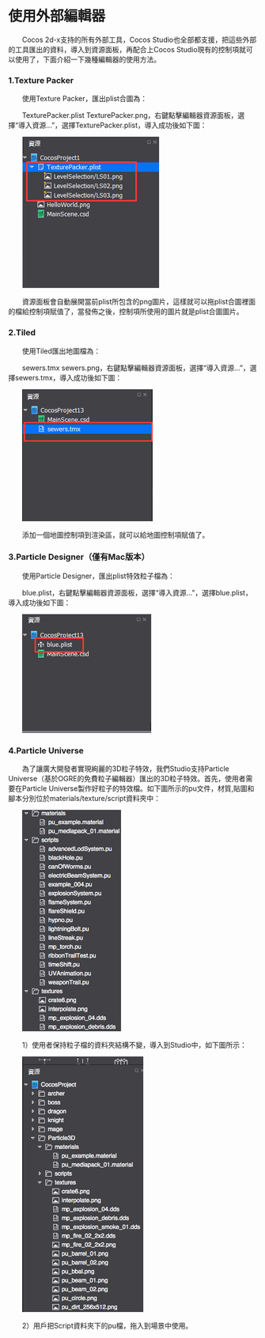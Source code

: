 # 使用外部編輯器

&emsp;&emsp;Cocos 2d-x支持的所有外部工具，Cocos Studio也全部都支援，把這些外部的工具匯出的資料，導入到資源面板，再配合上Cocos Studio現有的控制項就可以使用了，下面介紹一下幾種編輯器的使用方法。

### 1.Texture Packer

&emsp;&emsp;使用Texture Packer，匯出plist合圖為：

&emsp;&emsp;TexturePacker.plist TexturePacker.png，右鍵點擊編輯器資源面板，選擇“導入資源…”，選擇TexturePacker.plist，導入成功後如下圖：

&emsp;&emsp;![image](res_tw/image0002.png)
 
&emsp;&emsp;資源面板會自動展開當前plist所包含的png圖片，這樣就可以拖plist合圖裡面的檔給控制項賦值了，當發佈之後，控制項所使用的圖片就是plist合圖圖片。

### 2.Tiled

&emsp;&emsp;使用Tiled匯出地圖檔為：

&emsp;&emsp;sewers.tmx sewers.png，右鍵點擊編輯器資源面板，選擇“導入資源…”，選擇sewers.tmx，導入成功後如下圖：

&emsp;&emsp;![image](res_tw/image0004.png)

&emsp;&emsp;添加一個地圖控制項到渲染區，就可以給地圖控制項賦值了。

### 3.Particle Designer（僅有Mac版本）

&emsp;&emsp;使用Particle Designer，匯出plist特效粒子檔為：

&emsp;&emsp;blue.plist，右鍵點擊編輯器資源面板，選擇“導入資源…”，選擇blue.plist，導入成功後如下圖：

&emsp;&emsp;![image](res_tw/image0006.png)

### 4.Particle Universe

&emsp;&emsp;為了讓廣大開發者實現絢麗的3D粒子特效，我們Studio支持Particle Universe（基於OGRE的免費粒子編輯器）匯出的3D粒子特效。首先，使用者需要在Particle Universe製作好粒子的特效檔。如下圖所示的pu文件，材質,貼圖和腳本分別位於materials/texture/script資料夾中：

&emsp;&emsp;![image](res_tw/image0007.png)

&emsp;&emsp;1）使用者保持粒子檔的資料夾結構不變，導入到Studio中，如下圖所示：

&emsp;&emsp;![image](res_tw/image0008.png)
 
&emsp;&emsp;2）用戶把Script資料夾下的pu檔，拖入到場景中使用。
